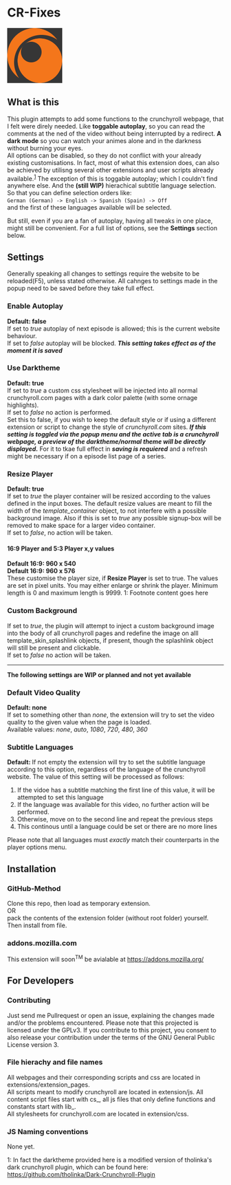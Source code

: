 # CR-Fixes

![logo](https://raw.githubusercontent.com/TheOneric/CR-Fixes/master/extra-files/Logo-ver1%2Bbackground.png)

## What is this

This plugin attempts to add some functions to the crunchyroll webpage, that I felt were direly needed. Like **toggable autoplay**, so you can read the comments at the ned of the video without being interrupted by a redirect. **A dark mode** so you can watch your animes alone and in the darkness without burning your eyes.  
All options can be disabled, so they do not conflict with your already existing customisations.
In fact, most of what this extension does, can also be achieved by utilisng several other extensions and user scripts already available.<sup>[1](#crf_footnote1)</sup> 
The exception of this is toggable autoplay; which I couldn't find anywhere else. And the **(still WIP)** hierachical subtitle language selection. So that you can define selection orders like:  
`German (German) -> English -> Spanish (Spain) -> Off`  
and the first of these languages available will be selected.



But still, even if you are a fan of autoplay, having all tweaks in one place, might still be convenient.
For a full list of options, see the **Settings** section below.



## Settings
Generally speaking all changes to settings require the website to be reloaded(F5), unless stated otherwise. All cahnges to settings made in the popup need to be saved before they take full effect.

### Enable Autoplay
**Default: false**  
If set to *true* autoplay of next episode is allowed; this is the current website behaviour.  
If set to *false* autoplay will be blocked.
**_This setting takes effect as of the moment it is saved_**
### Use Darktheme
**Default: true**  
If set to *true* a custom css stylesheet will be injected into all normal crunchyroll.com pages with a dark color palette (with some ornage highlights).  
If set to *false* no action is performed.  
Set this to false, if you wish to keep the default style or if using a different extension or script to change the style of *crunchyroll.com* sites.
**_If this setting is toggled via the popup menu and the active tab is a crunchyroll webpage, a preview of the darktheme/normal theme will be directly displayed._** For it to tkae full effect in **_saving is requiered_** and a refresh might be necessary if on a episode list page of a series.
### Resize Player
**Default: true**  
If set to *true* the player container will be resized according to the values defined in the input boxes. The default resize values are meant to fill the width of the *template_container* object, to not interfere with a possible background image.
Also if this is set to *true* any possible signup-box will be removed to make space for a larger video container.  
If set to *false*, no action will be taken.
#### 16:9 Player and 5:3 Player x,y values
**Default 16:9:  960 x 540**  
**Default 16:9:  960 x 576**  
These customise the player size, if **Resize Player** is set to true. The values are set in pixel units. You may either enlarge or shrink the player. Minimum length is 0 and maximum length is 9999.
<a name="myfootnote1">1</a>: Footnote content goes here
### Custom Background
If set to *true*, the plugin will attempt to inject a custom background image into the body of all crunchyroll pages and redefine the image on alll template\_skin\_splashlink objects, if present, though the splashlink object will still be present and clickable.  
If set to *false* no action will be taken.

---

**The following settings are WIP or planned and not yet available** 
 
### Default Video Quality
**Default: none**  
If set to something other than *none*, the extension will try to set the video quality to the given value when the page is loaded.  
Available values: *none*, *auto*, *1080*, *720*, *480*, *360*

### Subtitle Languages
**Default: <empty string>**
If not empty the extension will try to set the subtitle language according to this option, regardless of the language of the crunchyroll website.
The value of this setting will be processed as follows:  
1. If the vidoe has a subtitle matching the first line of this value, it will be attempted to set this language
2. If the language was available for this video, no further action will be performed.
3. Otherwise, move on to the second line and repeat the previous steps
4. This continous until a language could be set or there are no more lines  

Please note that all languages must *exactly* match their counterparts in the player options menu.




## Installation
### GitHub-Method
Clone this repo, then
load as temporary extension.  
OR  
 pack the contents of the extension folder (without root folder) yourself. Then install from file.

### addons.mozilla.com
This extension will soon<sup>TM</sup> be avialable at https://addons.mozilla.org/


## For Developers
### Contributing
Just send me Pullrequest or open an issue, explaining the changes made and/or the problems encountered.
Please note that this projected is licensed under the GPLv3.
If you contribute to this project, you consent to also release your contribution under the terms of the GNU General Public License version 3.

### File hierachy and file names
All webpages and their corresponding scripts and css are located in extensions/extension_pages.  
All scripts meant to modify crunchyroll are located in extension/js. All content script files start with cs\_, all js files that only define functions and constants start with lib\_.  
All stylesheets for crunchyroll.com are located in extension/css.

### JS Naming conventions
None yet.


<a name="crf_footnote1">1</a>: In fact the darktheme provided here is a modified version of tholinka's dark crunchyroll plugin, which can be found here: https://github.com/tholinka/Dark-Crunchyroll-Plugin

